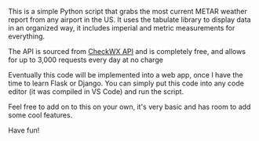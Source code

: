 This is a simple Python script that grabs the most current METAR weather report from any airport in the US. It uses the tabulate library to display data in an organized way, it includes imperial and metric measurements for everything.

The API is sourced from [CheckWX API](https://www.checkwxapi.com/) and is completely free, and allows for up to 3,000 requests every day at no charge

Eventually this code will be implemented into a web app, once I have the time to learn Flask or Django. You can simply put this code into any code editor (it was compiled in VS Code) and run the script.

Feel free to add on to this on your own, it's very basic and has room to add some cool features. 

Have fun!
